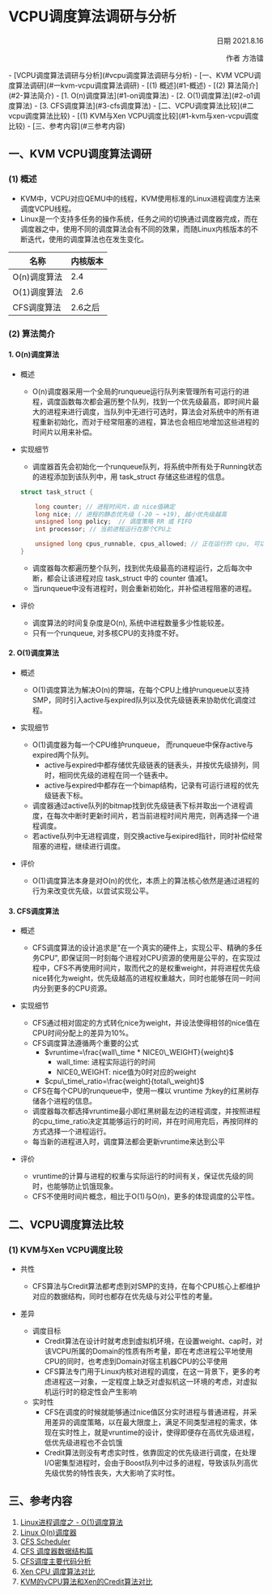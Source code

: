 # VCPU调度算法调研与分析
<p align="right">日期 2021.8.16</p>
<p align="right">作者 方浩镭</p>
- [VCPU调度算法调研与分析](#vcpu调度算法调研与分析)
  - [一、KVM VCPU调度算法调研](#一kvm-vcpu调度算法调研)
    - [(1) 概述](#1-概述)
    - [(2) 算法简介](#2-算法简介)
      - [1. O(n)调度算法](#1-on调度算法)
      - [2. O(1)调度算法](#2-o1调度算法)
      - [3. CFS调度算法](#3-cfs调度算法)
  - [二、VCPU调度算法比较](#二vcpu调度算法比较)
    - [(1) KVM与Xen VCPU调度比较](#1-kvm与xen-vcpu调度比较)
  - [三、参考内容](#三参考内容)

## 一、KVM VCPU调度算法调研

### (1) 概述

- KVM中，VCPU对应QEMU中的线程，KVM使用标准的Linux进程调度方法来调度VCPU线程。
- Linux是一个支持多任务的操作系统，任务之间的切换通过调度器完成，而在调度器之中，使用不同的调度算法会有不同的效果，而随Linux内核版本的不断迭代，使用的调度算法也在发生变化。

| 名称         | 内核版本 |
| ------------ | -------- |
| O(n)调度算法 | 2.4      |
| O(1)调度算法 | 2.6      |
| CFS调度算法  | 2.6之后  |

### (2) 算法简介

#### 1. O(n)调度算法

- 概述
   - O(n)调度器采用一个全局的runqueue运行队列来管理所有可运行的进程，调度函数每次都会遍历整个队列，找到一个优先级最高，即时间片最大的进程来进行调度，当队列中无进行可选时，算法会对系统中的所有进程重新初始化，而对于经常阻塞的进程，算法也会相应地增加这些进程的时间片以用来补偿。

- 实现细节
   - 调度器首先会初始化一个runqueue队列，将系统中所有处于Running状态的进程添加到该队列中，用 task_struct 存储这些进程的信息。

   ```c
   struct task_struct {
   
       long counter; // 进程时间片，由 nice值确定
       long nice; // 进程的静态优先级 (-20 ~ +19), 越小优先级越高
       unsigned long policy;  // 调度策略 RR 或 FIFO
       int processor; // 当前进程运行在那个CPU上
   
       unsigned long cpus_runnable, cpus_allowed; // 正在运行的 cpu, 可以运行的CPU
   }
   ```
   - 调度器每次都遍历整个队列，找到优先级最高的进程运行，之后每次中断，都会让该进程对应 task_struct 中的 counter 值减1。
   - 当runqueue中没有进程时，则会重新初始化，并补偿进程阻塞的进程。

- 评价
   - 调度算法的时间复杂度是O(n), 系统中进程数量多少性能较差。
   - 只有一个runqueue, 对多核CPU的支持度不好。

#### 2. O(1)调度算法

- 概述
   - O(1)调度算法为解决O(n)的弊端，在每个CPU上维护runqueue以支持SMP，同时引入active与expired队列以及优先级链表来协助优化调度过程。

- 实现细节
   - O(1)调度器为每一个CPU维护runqueue， 而runqueue中保存active与expired两个队列。
      - active与expired中都存储优先级链表的链表头，并按优先级排列，同时，相同优先级的进程在同一个链表中。
      - active与expired中都存在一个bimap结构，记录有可运行进程的优先级链表下标。
   - 调度器通过active队列的bitmap找到优先级链表下标并取出一个进程调度，在每次中断时更新时间片，若当前进程时间片用完，则再选择一个进程调度。
   - 若active队列中无进程调度，则交换active与exipired指针，同时补偿经常阻塞的进程，继续进行调度。
- 评价
   - O(1)调度算法本身是对O(n)的优化，本质上的算法核心依然是通过进程的行为来改变优先级，以尝试实现公平。

#### 3. CFS调度算法

- 概述
   - CFS调度算法的设计追求是"在一个真实的硬件上，实现公平、精确的多任务CPU", 即保证同一时刻每个进程对CPU资源的使用是公平的，在实现过程中，CFS不再使用时间片，取而代之的是权重weight，并将进程优先级nice转化为weight，优先级越高的进程权重越大，同时也能够在同一时间内分到更多的CPU资源。

- 实现细节
   - CFS通过相对固定的方式转化nice为weight，并设法使得相邻的nice值在CPU时间分配上的差异为10%。
   - CFS调度算法遵循两个重要的公式
      - $vruntime=\frac{wall\_time * NICE0\_WEIGHT}{weight}$    
        - wall_time: 进程实际运行的时间
        - NICE0_WEIGHT: nice值为0时对应的weight
      - $cpu\_time\_ratio=\frac{weight}{total\_weight}$ 
   - CFS在每个CPU的runqueue中，使用一棵以 vruntime 为key的红黑树存储各个进程的信息。
   - 调度器每次都选择vruntime最小即红黑树最左边的进程调度，并按照进程的cpu_time_ratio决定其能够运行的时间，并在时间用完后，再按同样的方式选择一个进程运行。
   - 每当新的进程进入时，调度算法都会更新vruntime来达到公平

- 评价
  - vruntime的计算与进程的权重与实际运行的时间有关，保证优先级的同时，也能够防止饥饿现象。
  - CFS不使用时间片概念，相比于O(1)与O(n)，更多的体现调度的公平性。

## 二、VCPU调度算法比较
### (1) KVM与Xen VCPU调度比较
- 共性
   - CFS算法与Credit算法都考虑到对SMP的支持，在每个CPU核心上都维护对应的数据结构，同时也都存在优先级与对公平性的考量。

- 差异
   - 调度目标
      - Credit算法在设计时就考虑到虚拟机环境，在设置weight、cap时，对该VCPU所属的Domain的性质有所考量，即在考虑进程公平地使用CPU的同时，也考虑到Domain对宿主机器CPU的公平使用 
      - CFS算法专门用于Linux内核对进程的调度，在这一背景下，更多的考虑进程这一对象，一定程度上缺乏对虚拟机这一环境的考虑，对虚拟机运行时的稳定性会产生影响
   - 实时性
      - CFS在调度的时候就能够通过nice值区分实时进程与普通进程，并采用差异的调度策略，以在最大限度上，满足不同类型进程的需求，体现在实时性上，就是vruntime的设计，使得即便存在高优先级进程，低优先级进程也不会饥饿
      - Credit算法则没有考虑实时性，依靠固定的优先级进行调度，在处理I/O密集型进程时，会由于Boost队列中过多的进程，导致该队列高优先级优势的特性丧失，大大影响了实时性。   

## 三、参考内容
1. [Linux进程调度之 - O(1)调度算法](https://cloud.tencent.com/developer/article/1684473)
2. [Linux O(n)调度器](https://cloud.tencent.com/developer/article/1603917)
3. [CFS Scheduler](https://cloud.tencent.com/developer/article/1603845)
4. [CFS 调度器数据结构篇](https://cloud.tencent.com/developer/article/1603970)
5. [CFS调度主要代码分析](https://cloud.tencent.com/developer/article/1603974)
6. [Xen CPU 调度算法对比](https://blog.csdn.net/gavinwjin/article/details/5178745)
7. [KVM的vCPU算法和Xen的Credit算法对比](https://blog.csdn.net/u013648063/article/details/105458852)